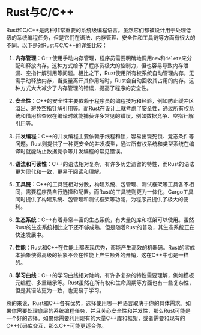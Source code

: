 # Rust与C/C++

Rust和C/C++是两种非常重要的系统级编程语言。虽然它们都被设计用于处理低级的系统编程任务，但是它们在语法、内存管理、安全性和工具链等方面有很大的不同。以下是对Rust与C/C++的详细比较：

1. **内存管理**：C++使用手动内存管理，程序员需要明确地调用`new`和`delete`来分配和释放内存。这种方式给予了程序员极大的控制力，但也容易导致内存泄漏、空指针解引用等问题。相比之下，Rust使用所有权系统自动管理内存，无需手动释放内存，当变量离开其作用域时，Rust会自动回收其占用的内存。这种方式大大减少了内存管理的错误，提高了程序的安全性。

2. **安全性**：C++的安全性主要依赖于程序员的编程技巧和经验，例如防止缓冲区溢出、避免空指针解引用等。而Rust在设计上就考虑了安全性，通过所有权系统和借用检查器在编译时就能捕获许多常见的错误，例如数据竞争、空指针解引用等。

3. **并发编程**：C++的并发编程主要依赖于线程和锁，容易出现死锁、竞态条件等问题。Rust则提供了一种更安全的并发模型，通过所有权系统和类型系统在编译时就能防止数据竞争等并发编程的常见错误。

4. **语法和可读性**：C++的语法相对复杂，有许多历史遗留的特性，而Rust的语法更为现代和一致，更易于阅读和理解。

5. **工具链**：C++的工具链相对分散，构建系统、包管理、测试框架等工具各不相同，需要程序员自行选择和配置。而Rust的工具链则更为一体化，Cargo工具同时提供了构建系统、包管理和测试框架等功能，为程序员提供了极大的便利。

6. **生态系统**：C++有着非常丰富的生态系统，有大量的库和框架可以使用。虽然Rust的生态系统相比之下还不够成熟，但是随着Rust的普及，其生态系统正在快速发展中。

7. **性能**：Rust和C++在性能上都表现优秀，都能产生高效的机器码。Rust的零成本抽象使得高级的抽象不会在性能上产生额外的开销，这在C++中也是一样的。

8. **学习曲线**：C++的学习曲线相对陡峭，有许多复杂的特性需要理解，例如模板元编程、多重继承等。Rust虽然在所有权和生命周期等方面也有一些复杂性，但是其语法更为一致，也更易于学习。

总的来说，Rust和C++各有优势，选择使用哪一种语言取决于你的具体需求。如果你需要处理底层的系统编程任务，并且关心安全性和并发性，那么Rust可能是一个好的选择。如果你需要利用现有的大量C++库和框架，或者需要和现有的C++代码库交互，那么C++可能更适合你。
